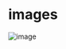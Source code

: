 

# images

![image](https://github.com/mcarbonneaux/images/assets/8479023/6363cb0f-6915-40fb-aa90-99ba72b572d1)
